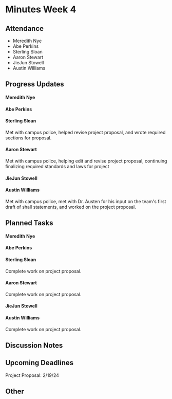 # Minutes Week 4

## Attendance
   - Meredith Nye
   - Abe Perkins
   - Sterling Sloan
   - Aaron Stewart
   - JieJun Stowell
   - Austin Williams

## Progress Updates
#### Meredith Nye
#### Abe Perkins
#### Sterling Sloan
Met with campus police, helped revise project proposal, and wrote required sections for proposal.
#### Aaron Stewart
Met with campus police, helping edit and revise project proposal, continuing finalizing required standards and laws for project
#### JieJun Stowell
#### Austin Williams
Met with campus police, met with Dr. Austen for his input on the team's first draft of shall statements, and worked on the project proposal. 

## Planned Tasks
#### Meredith Nye
#### Abe Perkins
#### Sterling Sloan
Complete work on project proposal.
#### Aaron Stewart
Complete work on project proposal.
#### JieJun Stowell
#### Austin Williams
Complete work on project proposal.

## Discussion Notes


## Upcoming Deadlines
Project Proposal: 2/19/24

## Other
